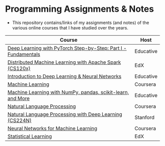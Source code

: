 # Programming Assignments & Notes

- This repository contains/links of my assignments (and notes) of the various online courses that I have studied over the years.

|                   Course                                       |Host     |
| -------------------------------------------------------------- |---------|
|[Deep Learning with PyTorch Step-by-Step: Part I - Fundamentals](./Deep_Learning_Pytorch_Fundamentals_Educative/)|Educative|
|[Distributed Machine Learning with Apache Spark (CS120x)](https://github.com/kaushikacharya/Distributed_Machine_Learning_with_Apache_Spark_CS120x_edx)|EdX|
|[Introduction to Deep Learning & Neural Networks](https://github.com/kaushikacharya/Introduction_to_Deep_Learning_and_Neural_Networks)|Educative|
|[Machine Learning](https://github.com/kaushikacharya/ml_class_coursera)|Coursera|
|[Machine Learning with NumPy, pandas, scikit-learn, and More](./Machine_Learning_with_NumPy_Pandas_Scikit-Learn_Educative/)|Educative|
|[Natural Language Processing](./Natural_Language_Processing_Michael_Collins/)|Coursera|
|[Natural Language Processing with Deep Learning (CS224N)](https://github.com/kaushikacharya/Natural_Language_Processing_with_Deep_Learning_CS224n)|Stanford|
|[Neural Networks for Machine Learning](https://github.com/kaushikacharya/Neural_Networks_for_Machine_Learning)|Coursera|
|[Statistical Learning](./Statistical_Learning_Hastie_Tibshirani/)|EdX|
